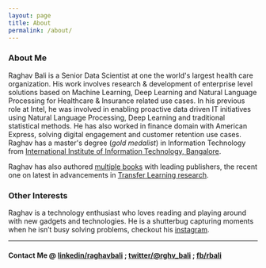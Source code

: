 ```yaml
---
layout: page
title: About
permalink: /about/
---
```


### About Me
Raghav Bali is a Senior Data Scientist at one the world's largest health care organization. His work involves research & development of enterprise level solutions based on Machine Learning, Deep Learning and Natural Language Processing for Healthcare & Insurance related use cases. In his previous role at Intel, he was involved in enabling proactive data driven IT initiatives using Natural Language Processing, Deep Learning and traditional statistical methods. He has also worked in finance domain with American Express, solving digital engagement and customer retention use cases. Raghav has a master's degree (*gold medalist*) in Information Technology from [International Institute of Information Technology, Bangalore](http://www.iiitb.ac.in/).

Raghav has also authored [multiple books](/publications/) with leading publishers, the recent one on latest in advancements in [Transfer Learning research](https://www.amazon.in/Hands-Transfer-Learning-Python-TensorFlow/dp/1788831306/ref=sr_1_1?crid=2B3KOSW5ZHL2V&keywords=transfer+learning+python&qid=1560081081&s=gateway&sprefix=Transfer+Learnin%2Caps%2C275&sr=8-1).


### Other Interests
Raghav is a technology enthusiast who loves reading and playing around with new gadgets and technologies. He is a shutterbug  capturing moments when he isn’t busy solving problems, checkout his [instagram](https://www.instagram.com/raghavbali/).

---

#### Contact Me @ [linkedin/raghavbali](https://in.linkedin.com/in/raghav-bali-00412b18) ; [twitter/@rghv_bali](https://twitter.com/rghv_bali) ; [fb/rbali](https://www.facebook.com/Bali.Raghav)
